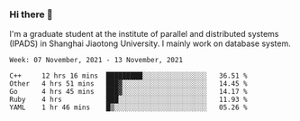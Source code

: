 ### Hi there 👋

I'm a graduate student at the institute of parallel and distributed systems (IPADS) in Shanghai Jiaotong University. I mainly work on database system.

<!--START_SECTION:waka-->
```text
Week: 07 November, 2021 - 13 November, 2021

C++     12 hrs 16 mins  █████████░░░░░░░░░░░░░░░░   36.51 % 
Other   4 hrs 51 mins   ███▓░░░░░░░░░░░░░░░░░░░░░   14.45 % 
Go      4 hrs 45 mins   ███▓░░░░░░░░░░░░░░░░░░░░░   14.17 % 
Ruby    4 hrs           ███░░░░░░░░░░░░░░░░░░░░░░   11.93 % 
YAML    1 hr 46 mins    █▒░░░░░░░░░░░░░░░░░░░░░░░   05.26 % 
```
<!--END_SECTION:waka-->

<!--
**yqmmm/yqmmm** is a ✨ _special_ ✨ repository because its `README.md` (this file) appears on your GitHub profile.

Here are some ideas to get you started:

- 🔭 I’m currently working on ...
- 🌱 I’m currently learning ...
- 👯 I’m looking to collaborate on ...
- 🤔 I’m looking for help with ...
- 💬 Ask me about ...
- 📫 How to reach me: ...
- 😄 Pronouns: ...
- ⚡ Fun fact: ...
-->
